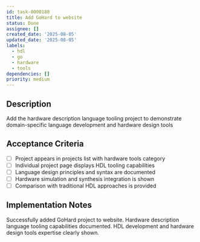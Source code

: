 ```yaml
---
id: task-0000180
title: Add GoHard to website
status: Done
assignee: []
created_date: '2025-08-05'
updated_date: '2025-08-05'
labels:
  - hdl
  - go
  - hardware
  - tools
dependencies: []
priority: medium
---
```


## Description

Add the hardware description language tooling project to demonstrate domain-specific language development and hardware design tools

## Acceptance Criteria

- [ ] Project appears in projects list with hardware tools category
- [ ] Individual project page displays HDL tooling capabilities
- [ ] Language design principles and syntax are documented
- [ ] Hardware simulation and synthesis integration is shown
- [ ] Comparison with traditional HDL approaches is provided

## Implementation Notes

Successfully added GoHard project to website. Hardware description language tooling capabilities documented. HDL development and hardware design tools expertise clearly shown.
